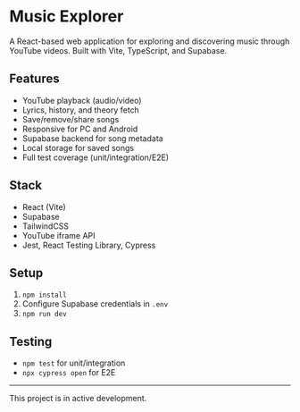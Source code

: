 # Music Explorer

A React-based web application for exploring and discovering music through YouTube videos. Built with Vite, TypeScript, and Supabase.

## Features
- YouTube playback (audio/video)
- Lyrics, history, and theory fetch
- Save/remove/share songs
- Responsive for PC and Android
- Supabase backend for song metadata
- Local storage for saved songs
- Full test coverage (unit/integration/E2E)

## Stack
- React (Vite)
- Supabase
- TailwindCSS
- YouTube iframe API
- Jest, React Testing Library, Cypress

## Setup
1. `npm install`
2. Configure Supabase credentials in `.env`
3. `npm run dev`

## Testing
- `npm test` for unit/integration
- `npx cypress open` for E2E

---

This project is in active development.
